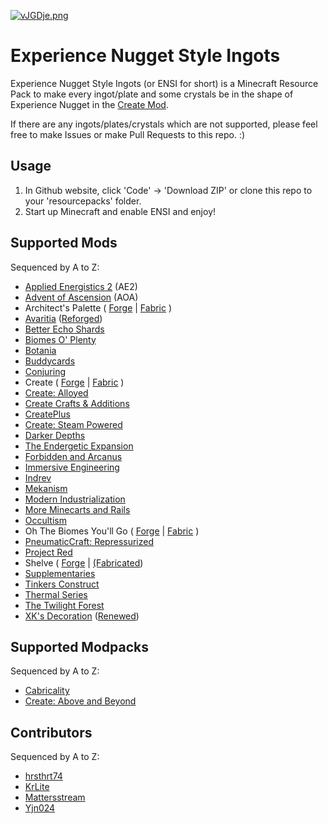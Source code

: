 [![vJGDje.png](https://s1.ax1x.com/2022/08/12/vJGDje.png)](https://imgtu.com/i/vJGDje)

# Experience Nugget Style Ingots

Experience Nugget Style Ingots (or ENSI for short) is a Minecraft Resource Pack to make every ingot/plate and some crystals be in the shape of Experience Nugget in the [Create Mod](https://github.com/Creators-of-Create/Create).

If there are any ingots/plates/crystals which are not supported, please feel free to make Issues or make Pull Requests to this repo. :)

## Usage

1. In Github website, click 'Code' -> 'Download ZIP' or clone this repo to your 'resourcepacks' folder.
2. Start up Minecraft and enable ENSI and enjoy!

## Supported Mods

Sequenced by A to Z:

- [Applied Energistics 2](https://modrinth.com/mod/ae2) (AE2)
- [Advent of Ascension](https://www.curseforge.com/minecraft/mc-mods/advent-of-ascension-nevermine) (AOA)
- Architect's Palette ( [Forge](https://www.curseforge.com/minecraft/mc-mods/architects-palette) | [Fabric](https://modrinth.com/mod/architects-palette-fabric) )
- [Avaritia](https://www.curseforge.com/minecraft/mc-mods/avaritia) ([Reforged](https://www.curseforge.com/minecraft/mc-mods/avaritia-reforged))
- [Better Echo Shards](https://modrinth.com/mod/better-echo-shards)
- [Biomes O&#39; Plenty](https://www.curseforge.com/minecraft/mc-mods/biomes-o-plenty)
- [Botania](https://modrinth.com/mod/botania)
- [Buddycards](https://www.curseforge.com/minecraft/mc-mods/buddycards)
- [Conjuring](https://modrinth.com/mod/conjuring)
- Create ( [Forge](https://www.curseforge.com/minecraft/mc-mods/create) | [Fabric](https://modrinth.com/mod/create-fabric) )
- [Create: Alloyed](https://www.curseforge.com/minecraft/mc-mods/create-alloyed)
- [Create Crafts &amp; Additions](https://www.curseforge.com/minecraft/mc-mods/createaddition)
- [CreatePlus](https://modrinth.com/mod/createplus)
- [Create: Steam Powered](https://www.curseforge.com/minecraft/mc-mods/steam-powered-create)
- [Darker Depths](https://www.curseforge.com/minecraft/mc-mods/darker-depths)
- [The Endergetic Expansion](https://www.curseforge.com/minecraft/mc-mods/endergetic)
- [Forbidden and Arcanus](https://www.curseforge.com/minecraft/mc-mods/forbidden-arcanus)
- [Immersive Engineering](https://modrinth.com/mod/immersiveengineering)
- [Indrev](https://www.curseforge.com/minecraft/mc-mods/industrial-revolution)
- [Mekanism](https://modrinth.com/mod/mekanism)
- [Modern Industrialization](https://modrinth.com/mod/modern-industrialization)
- [More Minecarts and Rails](https://www.curseforge.com/minecraft/mc-mods/more-minecarts)
- [Occultism](https://www.curseforge.com/minecraft/mc-mods/occultism)
- Oh The Biomes You'll Go ( [Forge](https://www.curseforge.com/minecraft/mc-mods/oh-the-biomes-youll-go) | [Fabric](https://www.curseforge.com/minecraft/mc-mods/oh-the-biomes-youll-go-fabric) )
- [PneumaticCraft: Repressurized](https://modrinth.com/mod/pneumaticcraft-repressurized)
- [Project Red](https://www.curseforge.com/minecraft/mc-mods/project-red-core)
- Shelve ( [Forge](https://www.curseforge.com/minecraft/mc-mods/sheve) | [(Fabricated](https://modrinth.com/mod/shelve-refabricated))
- [Supplementaries](https://www.curseforge.com/minecraft/mc-mods/supplementaries)
- [Tinkers Construct](https://www.curseforge.com/minecraft/mc-mods/tinkers-construct)
- [Thermal Series](https://modrinth.com/mod/thermal-foundation)
- [The Twilight Forest](https://www.curseforge.com/minecraft/mc-mods/the-twilight-forest)
- [XK&#39;s Decoration](https://www.curseforge.com/minecraft/mc-mods/xks-decoration) ([Renewed](https://github.com/welancraft/xkdeco-renewed))

## Supported Modpacks

Sequenced by A to Z:

- [Cabricality](https://github.com/JieningYu/Cabricality)
- [Create: Above and Beyond](https://www.curseforge.com/minecraft/modpacks/create-above-and-beyond)

## Contributors

Sequenced by A to Z:

- [hrsthrt74](https://github.com/hrsthrt74)
- [KrLite](https://github.com/KrLite)
- [Mattersstream](https://github.com/Mtstream)
- [Yjn024](https://github.com/JieningYu)
